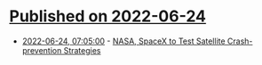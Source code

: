 # [Published on 2022-06-24](index.md)

* [2022-06-24, 07:05:00](https://soylentnews.org/article.pl?sid=22/06/23/1232235&from=rss) - [NASA, SpaceX to Test Satellite Crash-prevention Strategies](https://soylentnews.org/article.pl?sid=22/06/23/1232235&from=rss)
